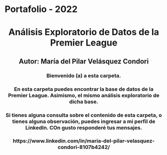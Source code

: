 # Portafolio - 2022
<center> <h1>Análisis Exploratorio de Datos de la Premier League</h1> </center> 
<center> <h2>Autor: María del Pilar Velásquez Condori</h2> </center> 
<center> <h3> Bienvenido (a) a esta carpeta.</h3> </center> 
<center> <h3> En esta carpeta puedes encontrar la base de datos de la Premier League. Asimismo, el mismo análisis exploratorio de dicha base. </h3> </center> 
<center> <h3> Si tienes alguna consulta sobre el contenido de esta carpeta, o tienes alguna observación, puedes ingresar a mi perfil de LinkedIn. COn gusto responderé tus mensajes. </h3> </center> 
<center> <h3> https://www.linkedin.com/in/maria-del-pilar-velasquez-condori-8107b4242/ </h3> </center> 
